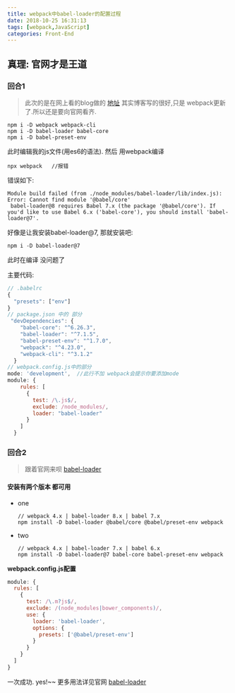 ```yaml
---
title: webpack中babel-loader的配置过程
date: 2018-10-25 16:31:13
tags: [webpack,JavaScript]
categories: Front-End
---
```

## 真理: 官网才是王道

### 回合1

> 此次的是在网上看的blog做的 [地址](https://segmentfault.com/a/1190000006178770#articleHeader4) 其实博客写的很好,只是 webpack更新了.所以还是要向官网看齐.

```shell
npm i -D webpack webpack-cli
npm i -D babel-loader babel-core
npm i -D babel-preset-env 
```

此时编辑我的js文件(用es6的语法). 然后 用webpack编译

```shell
npx webpack   //报错
```

错误如下: 

```
Module build failed (from ./node_modules/babel-loader/lib/index.js):
Error: Cannot find module '@babel/core'
 babel-loader@8 requires Babel 7.x (the package '@babel/core'). If you'd like to use Babel 6.x ('babel-core'), you should install 'babel-loader@7'.
```

好像是让我安装babel-loader@7, 那就安装吧:

```shell
npm i -D babel-loader@7
```

此时在编译 没问题了

主要代码:

```js
// .babelrc
{
  "presets": ["env"]
}
// package.json 中的 部分
 "devDependencies": {
    "babel-core": "^6.26.3",
    "babel-loader": "^7.1.5",
    "babel-preset-env": "^1.7.0",
    "webpack": "^4.23.0",
    "webpack-cli": "^3.1.2"
  }
// webpack.config.js中的部分
mode: 'development',  //此行不加 webpack会提示你要添加mode
module: {
    rules: [
      {
        test: /\.js$/,
        exclude: /node_modules/,
        loader: "babel-loader"
      }
    ]
  }
```

### 回合2

> 跟着官网来呗 [babel-loader](https://github.com/babel/babel-loader)

#### 安装有两个版本 都可用

- one

  ```
  // webpack 4.x | babel-loader 8.x | babel 7.x
  npm install -D babel-loader @babel/core @babel/preset-env webpack
  ```

 - two

   ```
   // webpack 4.x | babel-loader 7.x | babel 6.x
   npm install -D babel-loader@7 babel-core babel-preset-env webpack
   ```

**webpack.config.js配置**

```js
module: {
  rules: [
    {
      test: /\.m?js$/,
      exclude: /(node_modules|bower_components)/,
      use: {
        loader: 'babel-loader',
        options: {
          presets: ['@babel/preset-env']
        }
      }
    }
  ]
}
```

一次成功. yes!~~  更多用法详见官网 [babel-loader](https://github.com/babel/babel-loader)



